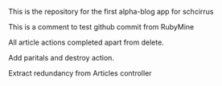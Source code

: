 This is the repository for the first alpha-blog app for schcirrus

This is a comment to test github commit from RubyMine

All article actions completed apart from delete.

Add paritals and destroy action.

Extract redundancy from Articles controller

